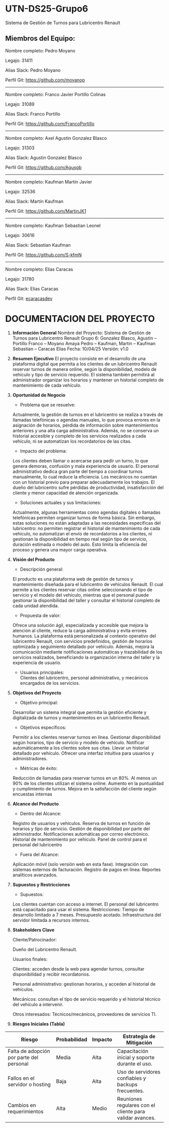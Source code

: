 # **UTN-DS25-Grupo6**

Sistema de Gestión de Turnos para Lubricentro Renault

## **Miembros del Equipo:**

Nombre completo: Pedro Moyano

Legajo: 31411

Alias Slack: Pedro Moyano

Perfil Git: https://github.com/moyanop

---

Nombre completo: Franco Javier Portillo Colinas

Legajo: 31089

Alias Slack: Franco Portillo

Perfil Git: https://github.com/FrancoPortillo

---

Nombre completo: Axel Agustin Gonzalez Blasco

Legajo: 31303

Alias Slack: Agustin Gonzalez Blasco

Perfil Git: https://github.com/Agusgb

---

Nombre completo: Kaufman Martin Javier

Legajo: 32536

Alias Slack: Martín Kaufman

Perfil Git: https://github.com/MartinJK1

---

Nombre completo: Kaufman Sebastian Leonel

Legajo: 30616

Alias Slack: Sebastian Kaufman

Perfil Git: https://github.com/S-kfmN

---

Nombre completo: Elias Caracas

Legajo: 31780

Alias Slack: Elias Caracas

Perfil Git: [ecaracasdev](https://github.com/ecaracasdev)

# **DOCUMENTACION DEL PROYECTO**

1. **Información General**
   Nombre del Proyecto: Sistema de Gestión de Turnos para Lubricentro Renault
   Grupo 6: Gonzalez Blasco, Agustin – Portillo Franco – Moyano Amaya Pedro –
   Kaufman, Martin – Kaufman Sebastian – Caracas Elias
   Fecha: 10/04/25
   Versión: v1.0

2. **Resumen Ejecutivo**
   El proyecto consiste en el desarrollo de una plataforma digital que permita a los clientes
   de un lubricentro Renault reservar turnos de manera online, según la disponibilidad,
   modelo de vehículo y tipo de servicio requerido. El sistema también permitirá al
   administrador organizar los horarios y mantener un historial completo de mantenimiento
   de cada vehículo.

3. **Oportunidad de Negocio**

   - Problema que se resuelve:

   Actualmente, la gestión de turnos en el lubricentro se realiza a través de llamadas
   telefónicas o agendas manuales, lo que provoca errores en la asignación de horarios,
   pérdida de información sobre mantenimientos anteriores y una alta carga administrativa.
   Además, no se conserva un historial accesible y completo de los servicios realizados a
   cada vehículo, ni se automatizan los recordatorios de las citas.

   - Impacto del problema:

   Los clientes deben llamar o acercarse para pedir un turno, lo que genera demoras,
   confusión y mala experiencia de usuario.
   El personal administrativo dedica gran parte del tiempo a coordinar turnos
   manualmente, lo cual reduce la eficiencia.
   Los mecánicos no cuentan con un historial previo para preparar adecuadamente los trabajos.
   El dueño del lubricentro sufre pérdidas de productividad, insatisfacción del cliente y
   menor capacidad de atención organizada.

   - Soluciones actuales y sus limitaciones:

   Actualmente, algunas herramientas como agendas digitales o llamadas telefónicas
   permiten organizar turnos de forma básica. Sin embargo, estas soluciones no están
   adaptadas a las necesidades específicas del lubricentro: no permiten registrar el
   historial de mantenimiento de cada vehículo, no automatizan el envío de recordatorios a
   los clientes, ni gestionan la disponibilidad en tiempo real según tipo de servicio, duración
   estimada o modelo del auto. Esto limita la eficiencia del proceso y genera una mayor
   carga operativa.

4. **Visión del Producto**

   - Descripción general:

   El producto es una plataforma web de gestión de turnos y mantenimiento diseñada para
   el lubricentro de vehículos Renault. El cual permite a los clientes reservar citas online
   seleccionando el tipo de servicio y el modelo del vehículo, mientras que el personal
   puede gestionar la disponibilidad del taller y consultar el historial completo de cada
   unidad atendida.

   - Propuesta de valor:

   Ofrece una solución ágil, especializada y accesible que mejora la atención al cliente,
   reduce la carga administrativa y evita errores humanos. La plataforma está
   personalizada al contexto operativo del lubricentro Renault, con servicios predefinidos,
   gestión de horarios optimizada y seguimiento detallado por vehículo. Además, mejora la
   comunicación mediante notificaciones automáticas y trazabilidad de los servicios
   realizados, beneficiando la organización interna del taller y la experiencia de usuario.

   - Usuarios principales:  
     Clientes del lubricentro, personal administrativo, y mecánicos encargados de los servicios.

5. **Objetivos del Proyecto**

   - Objetivo principal:

   Desarrollar un sistema integral que permita la gestión eficiente y digitalizada de turnos y
   mantenimientos en un lubricentro Renault.

   - Objetivos específicos:

   Permitir a los clientes reservar turnos en línea.
   Gestionar disponibilidad según horarios, tipo de servicio y modelo de vehículo.
   Notificar automáticamente a los clientes sobre sus citas.
   Llevar un historial detallado por vehículo.
   Ofrecer una interfaz intuitiva para usuarios y administradores.

   - Métricas de éxito:

   Reducción de llamadas para reservar turnos en un 80%.
   Al menos un 90% de los clientes utilizan el sistema online.
   Aumento en la puntualidad y cumplimiento de turnos.
   Mejora en la satisfacción del cliente según encuestas internas

6. **Alcance del Producto**

   - Dentro del Alcance:

   Registro de usuarios y vehículos.
   Reserva de turnos en función de horarios y tipo de servicio.
   Gestión de disponibilidad por parte del administrador.
   Notificaciones automáticas por correo electrónico.
   Historial de mantenimiento por vehículo.
   Panel de control para el personal del lubricentro

   - Fuera del Alcance:

   Aplicación móvil (solo versión web en esta fase).
   Integración con sistemas externos de facturación.
   Registro de pagos en línea.
   Reportes analíticos avanzados.

7. **Supuestos y Restricciones**

   - Supuestos:

   Los clientes cuentan con acceso a internet.
   El personal del lubricentro está capacitado para usar el sistema.
   Restricciones:
   Tiempo de desarrollo limitado a 7 meses.
   Presupuesto acotado.
   Infraestructura del servidor limitada a recursos internos.

8. **Stakeholders Clave**

   Cliente/Patrocinador:

   Dueño del Lubricentro Renault.

   Usuarios finales:

   Clientes: acceden desde la web para agendar turnos, consultar disponibilidad y recibir recordatorios.

   Personal administrativo: gestionan horarios, y acceden al historial de vehículos.

   Mecánicos: consultan el tipo de servicio requerido y el historial técnico del vehículo a intervenir.

   Otros interesados: Técnicos/mecánicos, proveedores de servicios TI.

9. **Riesgos Iniciales (Tabla)**

| Riesgo                                   | Probabilidad | Impacto | Estrategia de Mitigación                                 |
| ---------------------------------------- | ------------ | ------- | -------------------------------------------------------- |
| Falta de adopción por parte del personal | Media        | Alta    | Capacitación inicial y soporte durante el uso.           |
| Fallos en el servidor o hosting          | Baja         | Alta    | Uso de servidores confiables y backups frecuentes.       |
| Cambios en requerimientos                | Alta         | Medio   | Reuniones regulares con el cliente para validar avances. |
